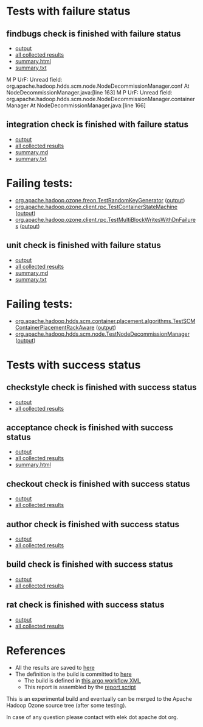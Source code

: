 # Tests with failure status

## findbugs check is finished with failure status

   * [output](https://raw.githubusercontent.com/elek/ozone-ci-q4/master/pr/pr-hdds-2197-topology-f2j98/findbugs/output.log)
   * [all collected results](https://github.com/elek/ozone-ci-q4/tree/master/pr/pr-hdds-2197-topology-f2j98/findbugs)
   * [summary.html](https://elek.github.io/ozone-ci-q4/pr/pr-hdds-2197-topology-f2j98/findbugs/summary.html)
   * [summary.txt](https://github.com/elek/ozone-ci-q4/tree/master/pr/pr-hdds-2197-topology-f2j98/findbugs/summary.txt)

M P UrF: Unread field: org.apache.hadoop.hdds.scm.node.NodeDecommissionManager.conf  At NodeDecommissionManager.java:[line 163]
M P UrF: Unread field: org.apache.hadoop.hdds.scm.node.NodeDecommissionManager.containerManager  At NodeDecommissionManager.java:[line 166]

## integration check is finished with failure status

   * [output](https://raw.githubusercontent.com/elek/ozone-ci-q4/master/pr/pr-hdds-2197-topology-f2j98/integration/output.log)
   * [all collected results](https://github.com/elek/ozone-ci-q4/tree/master/pr/pr-hdds-2197-topology-f2j98/integration)
   * [summary.md](https://github.com/elek/ozone-ci-q4/tree/master/pr/pr-hdds-2197-topology-f2j98/integration/summary.md)
   * [summary.txt](https://github.com/elek/ozone-ci-q4/tree/master/pr/pr-hdds-2197-topology-f2j98/integration/summary.txt)

# Failing tests: 

 * [org.apache.hadoop.ozone.freon.TestRandomKeyGenerator](hadoop-ozone/tools/org.apache.hadoop.ozone.freon.TestRandomKeyGenerator.txt) ([output](hadoop-ozone/tools/org.apache.hadoop.ozone.freon.TestRandomKeyGenerator-output.txt))
 * [org.apache.hadoop.ozone.client.rpc.TestContainerStateMachine](hadoop-ozone/integration-test/org.apache.hadoop.ozone.client.rpc.TestContainerStateMachine.txt) ([output](hadoop-ozone/integration-test/org.apache.hadoop.ozone.client.rpc.TestContainerStateMachine-output.txt))
 * [org.apache.hadoop.ozone.client.rpc.TestMultiBlockWritesWithDnFailures](hadoop-ozone/integration-test/org.apache.hadoop.ozone.client.rpc.TestMultiBlockWritesWithDnFailures.txt) ([output](hadoop-ozone/integration-test/org.apache.hadoop.ozone.client.rpc.TestMultiBlockWritesWithDnFailures-output.txt))

## unit check is finished with failure status

   * [output](https://raw.githubusercontent.com/elek/ozone-ci-q4/master/pr/pr-hdds-2197-topology-f2j98/unit/output.log)
   * [all collected results](https://github.com/elek/ozone-ci-q4/tree/master/pr/pr-hdds-2197-topology-f2j98/unit)
   * [summary.md](https://github.com/elek/ozone-ci-q4/tree/master/pr/pr-hdds-2197-topology-f2j98/unit/summary.md)
   * [summary.txt](https://github.com/elek/ozone-ci-q4/tree/master/pr/pr-hdds-2197-topology-f2j98/unit/summary.txt)

# Failing tests: 

 * [org.apache.hadoop.hdds.scm.container.placement.algorithms.TestSCMContainerPlacementRackAware](hadoop-hdds/server-scm/org.apache.hadoop.hdds.scm.container.placement.algorithms.TestSCMContainerPlacementRackAware.txt) ([output](hadoop-hdds/server-scm/org.apache.hadoop.hdds.scm.container.placement.algorithms.TestSCMContainerPlacementRackAware-output.txt))
 * [org.apache.hadoop.hdds.scm.node.TestNodeDecommissionManager](hadoop-hdds/server-scm/org.apache.hadoop.hdds.scm.node.TestNodeDecommissionManager.txt) ([output](hadoop-hdds/server-scm/org.apache.hadoop.hdds.scm.node.TestNodeDecommissionManager-output.txt))


# Tests with success status

## checkstyle check is finished with success status

   * [output](https://raw.githubusercontent.com/elek/ozone-ci-q4/master/pr/pr-hdds-2197-topology-f2j98/checkstyle/output.log)
   * [all collected results](https://github.com/elek/ozone-ci-q4/tree/master/pr/pr-hdds-2197-topology-f2j98/checkstyle)


## acceptance check is finished with success status

   * [output](https://raw.githubusercontent.com/elek/ozone-ci-q4/master/pr/pr-hdds-2197-topology-f2j98/acceptance/output.log)
   * [all collected results](https://github.com/elek/ozone-ci-q4/tree/master/pr/pr-hdds-2197-topology-f2j98/acceptance)
   * [summary.html](https://elek.github.io/ozone-ci-q4/pr/pr-hdds-2197-topology-f2j98/acceptance/summary.html)


## checkout check is finished with success status

   * [output](https://raw.githubusercontent.com/elek/ozone-ci-q4/master/pr/pr-hdds-2197-topology-f2j98/checkout/output.log)
   * [all collected results](https://github.com/elek/ozone-ci-q4/tree/master/pr/pr-hdds-2197-topology-f2j98/checkout)


## author check is finished with success status

   * [output](https://raw.githubusercontent.com/elek/ozone-ci-q4/master/pr/pr-hdds-2197-topology-f2j98/author/output.log)
   * [all collected results](https://github.com/elek/ozone-ci-q4/tree/master/pr/pr-hdds-2197-topology-f2j98/author)


## build check is finished with success status

   * [output](https://raw.githubusercontent.com/elek/ozone-ci-q4/master/pr/pr-hdds-2197-topology-f2j98/build/output.log)
   * [all collected results](https://github.com/elek/ozone-ci-q4/tree/master/pr/pr-hdds-2197-topology-f2j98/build)


## rat check is finished with success status

   * [output](https://raw.githubusercontent.com/elek/ozone-ci-q4/master/pr/pr-hdds-2197-topology-f2j98/rat/output.log)
   * [all collected results](https://github.com/elek/ozone-ci-q4/tree/master/pr/pr-hdds-2197-topology-f2j98/rat)




# References

 * All the results are saved to [here](https://github.com/elek/ozone-ci-q4/tree/master/pr/pr-hdds-2197-topology-f2j98/)
 * The definition is the build is committed to [here](https://github.com/elek/argo-ozone)
    * The build is defined in [this argo workflow XML](https://github.com/elek/argo-ozone/blob/master/ozone-build.yaml)
    * This report is assembled by the [report script](https://github.com/elek/argo-ozone/blob/master/scripts/report.sh)

This is an experimental build and eventually can be merged to the Apache Hadoop Ozone source tree (after some testing).

In case of any question please contact with elek dot apache dot org.
